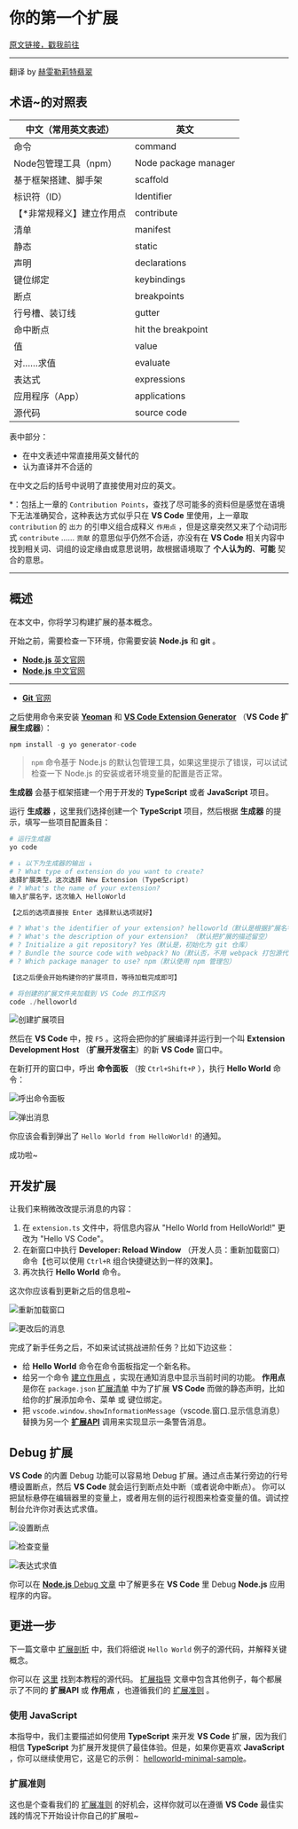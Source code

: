 # 你的第一个扩展

[原文链接，戳我前往](https://code.visualstudio.com/api/get-started/your-first-extension)

------

翻译 by [赫雯勒莉特翡翠](https://github.com/HeveraletLaidCenx)

## 术语~的对照表

|中文（常用英文表述）|英文|
|----|----|
|命令|command|
|Node包管理工具（npm）|Node package manager|
|基于框架搭建、脚手架|scaffold|
|标识符（ID）|Identifier|
|【*非常规释义】建立作用点|contribute|
|清单|manifest|
|静态|static|
|声明|declarations|
|键位绑定|keybindings|
|断点|breakpoints|
|行号槽、装订线|gutter|
|命中断点|hit the breakpoint|
|值|value|
|对……求值|evaluate|
|表达式|expressions|
|应用程序（App）|applications|
|源代码|source code|

表中部分：

* 在中文表述中常直接用英文替代的
* 认为直译并不合适的

在中文之后的括号中说明了直接使用对应的英文。

*：包括上一章的 `Contribution Points`，查找了尽可能多的资料但是感觉在语境下无法准确契合，这种表达方式似乎只在 **VS Code** 里使用，上一章取 `contribution` 的 `出力` 的引申义组合成释义 `作用点` ，但是这章突然又来了个动词形式 `contribute` …… `贡献` 的意思似乎仍然不合适，亦没有在 **VS Code** 相关内容中找到相关词、词组的设定缘由或意思说明，故根据语境取了 **个人认为的**、**可能** 契合的意思。

------

## 概述

在本文中，你将学习构建扩展的基本概念。

开始之前，需要检查一下环境，你需要安装 **Node.js** 和 **git** 。

* [**Node.js** 英文官网](https://nodejs.org/en/)
* [**Node.js** 中文官网](https://nodejs.org/zh-cn/)

------

* [**Git** 官网](https://git-scm.com/)

之后使用命令来安装 [**Yeoman**](https://yeoman.io/) 和 [**VS Code Extension Generator**](https://www.npmjs.com/package/generator-code) （**VS Code 扩展生成器**）：

```javascript
npm install -g yo generator-code
```

> `npm` 命令基于 Node.js 的默认包管理工具，如果这里提示了错误，可以试试检查一下 Node.js 的安装或者环境变量的配置是否正常。

**生成器** 会基于框架搭建一个用于开发的 **TypeScript** 或者 **JavaScript** 项目。

运行 **生成器** ，这里我们选择创建一个 **TypeScript** 项目，然后根据 **生成器** 的提示，填写一些项目配置条目：

```powershell
# 运行生成器
yo code

# ↓ 以下为生成器的输出 ↓
# ? What type of extension do you want to create? 
选择扩展类型，这次选择 New Extension (TypeScript)
# ? What's the name of your extension?
输入扩展名字，这次输入 HelloWorld

【之后的选项直接按 Enter 选择默认选项就好】

# ? What's the identifier of your extension? helloworld（默认是根据扩展名字自动生成的扩展ID）
# ? What's the description of your extension? （默认把扩展的描述留空）
# ? Initialize a git repository? Yes（默认是，初始化为 git 仓库）
# ? Bundle the source code with webpack? No（默认否，不用 webpack 打包源代码）
# ? Which package manager to use? npm（默认使用 npm 管理包）

【这之后便会开始构建你的扩展项目，等待加载完成即可】

# 将创建的扩展文件夹加载到 VS Code 的工作区内
code ./helloworld
```

![创建扩展项目](img/创建扩展项目.png)

然后在 **VS Code** 中，按 `F5` 。这将会把你的扩展编译并运行到一个叫 **Extension Development Host** （**扩展开发宿主**）的新 **VS Code** 窗口中。

在新打开的窗口中，呼出 **命令面板** （按 `Ctrl+Shift+P` ），执行 **Hello World** 命令：

![呼出命令面板](img/呼出命令面板.png)

![弹出消息](img/弹出消息.png)

你应该会看到弹出了 `Hello World from HelloWorld!` 的通知。

成功啦~

## 开发扩展

让我们来稍微改改提示消息的内容：

1. 在 `extension.ts` 文件中，将信息内容从 "Hello World from HelloWorld!" 更改为 "Hello VS Code"。
2. 在新窗口中执行 **Developer: Reload Window** （开发人员：重新加载窗口）命令【也可以使用 `Ctrl+R` 组合快捷键达到一样的效果】。
3. 再次执行 **Hello World** 命令。

这次你应该看到更新之后的信息啦~

![重新加载窗口](img/重新加载窗口.png)

![更改后的消息](img/更改后的消息.png)

完成了新手任务之后，不如来试试挑战进阶任务？比如下边这些：

* 给 **Hello World** 命令在命令面板指定一个新名称。
* 给另一个命令 [建立作用点](https://code.visualstudio.com/api/references/contribution-points) ，实现在通知消息中显示当前时间的功能。 **作用点** 是你在 `package.json` [扩展清单](https://code.visualstudio.com/api/references/extension-manifest) 中为了扩展 **VS Code** 而做的静态声明，比如给你的扩展添加命令、菜单 或 键位绑定。
* 把 `vscode.window.showInformationMessage`（vscode.窗口.显示信息消息）替换为另一个 [**扩展API**](https://code.visualstudio.com/api/references/vscode-api) 调用来实现显示一条警告消息。

## Debug 扩展

**VS Code** 的内置 Debug 功能可以容易地 Debug 扩展。通过点击某行旁边的行号槽设置断点，然后 **VS Code** 就会运行到断点处中断（或者说命中断点）。 你可以把鼠标悬停在编辑器里的变量上，或者用左侧的运行视图来检查变量的值。调试控制台允许你对表达式求值。

![设置断点](img/设置断点.png)

![检查变量](img/检查变量.png)

![表达式求值](img/表达式求值.png)

你可以在 [**Node.js** Debug 文章](https://code.visualstudio.com/docs/nodejs/nodejs-debugging) 中了解更多在 **VS Code** 里 Debug **Node.js** 应用程序的内容。

## 更进一步

下一篇文章中 [扩展剖析](https://code.visualstudio.com/api/get-started/extension-anatomy) 中，我们将细说 `Hello World` 例子的源代码，并解释关键概念。

你可以在 [这里](https://github.com/microsoft/vscode-extension-samples/tree/main/helloworld-sample) 找到本教程的源代码。 [扩展指导](https://code.visualstudio.com/api/extension-guides/overview) 文章中包含其他例子，每个都展示了不同的 **扩展API** 或 **作用点** ，也遵循我们的 [扩展准则](https://code.visualstudio.com/api/references/extension-guidelines) 。

### 使用 **JavaScript**

本指导中，我们主要描述如何使用 **TypeScript** 来开发 **VS Code** 扩展，因为我们相信 **TypeScript**  为扩展开发提供了最佳体验。但是，如果你更喜欢 **JavaScript** ，你可以继续使用它，这是它的示例： [helloworld-minimal-sample](https://github.com/microsoft/vscode-extension-samples/tree/main/helloworld-minimal-sample)。

### 扩展准则

这也是个查看我们的 [扩展准则](https://code.visualstudio.com/api/references/extension-guidelines) 的好机会，这样你就可以在遵循 **VS Code** 最佳实践的情况下开始设计你自己的扩展啦~

